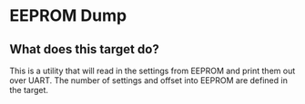 # EEPROM Dump

## What does this target do?

This is a utility that will read in the settings from EEPROM and print them
out over UART. The number of settings and offset into EEPROM are defined in
the target.
